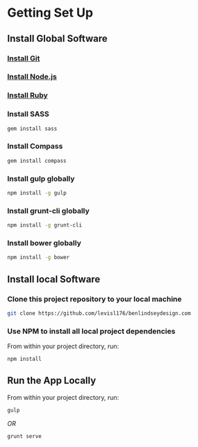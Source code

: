 # Getting Set Up

## Install Global Software

### [Install Git](http://git-scm.com/)

### [Install Node.js](http://nodejs.org/)

### [Install Ruby](https://www.ruby-lang.org/en/)

### Install SASS

```bash
gem install sass
```

### Install Compass

```bash
gem install compass
```

### Install gulp globally

```bash
npm install -g gulp
```

### Install grunt-cli globally

```bash
npm install -g grunt-cli
```

### Install bower globally

```bash
npm install -g bower
```

## Install local Software

### Clone this project repository to your local machine

```bash
git clone https://github.com/levisl176/benlindseydesign.com
```

### Use NPM to install all local project dependencies

From within your project directory, run:

```bash
npm install
```

## Run the App Locally

From within your project directory, run:

```bash
gulp
```

_OR_

```bash
grunt serve
```
